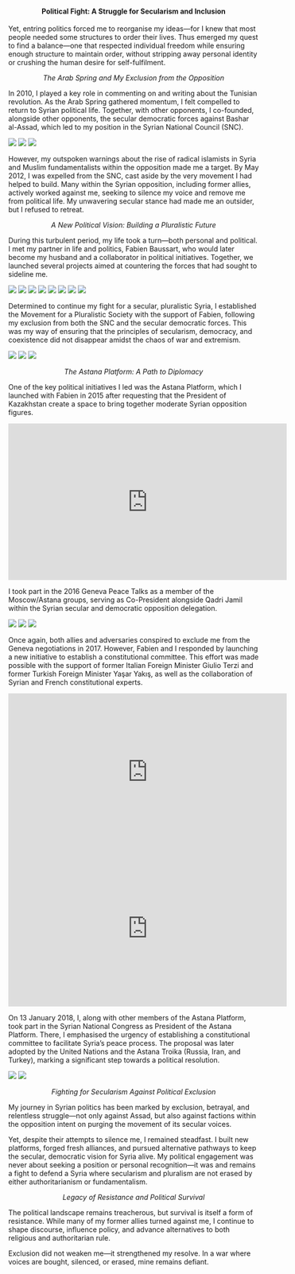<center><h4>Political Fight: A Struggle for Secularism and Inclusion</h4></center>

Yet, entring politics forced me to reorganise my ideas—for I knew that most people needed some structures to order their lives. Thus emerged my quest to find a balance—one that respected individual freedom while ensuring enough structure to maintain order, without stripping away personal identity or crushing the human desire for self-fulfilment.

<center><i>The Arab Spring and My Exclusion from the Opposition</i></center>

In 2010, I played a key role in commenting on and writing about the Tunisian revolution. As the Arab Spring gathered momentum, I felt compelled to return to Syrian political life. Together, with other opponents, I co-founded, alongside other opponents, the secular democratic forces against Bashar al-Assad, which led to my position in the Syrian National Council (SNC).

![](49.jpeg)
![](50.jpeg)
![](51.jpeg)

However, my outspoken warnings about the rise of radical islamists in Syria and Muslim fundamentalists within the opposition made me a target. By May 2012, I was expelled from the SNC, cast aside by the very movement I had helped to build. Many within the Syrian opposition, including former allies, actively worked against me, seeking to silence my voice and remove me from political life. My unwavering secular stance had made me an outsider, but I refused to retreat.

<center><i>A New Political Vision: Building a Pluralistic Future</i></center>

During this turbulent period, my life took a turn—both personal and political. I met my partner in life and politics, Fabien Baussart, who would later become my husband and a collaborator in political initiatives. Together, we launched several projects aimed at countering the forces that had sought to sideline me.

![](52.jpeg)
![](53.jpeg)
![](54.jpeg)
![](55.jpeg)
![](56.jpeg)
![](57.jpeg)
![](58.jpeg)
![](59.jpeg)

Determined to continue my fight for a secular, pluralistic Syria, I established the Movement for a Pluralistic Society with the support of Fabien, following my exclusion from both the SNC and the secular democratic forces. This was my way of ensuring that the principles of secularism, democracy, and coexistence did not disappear amidst the chaos of war and extremism.

![](60.jpeg)
![](61.jpeg)
![](62.jpeg)

<p></p>
<center><i>The Astana Platform: A Path to Diplomacy</i></center>

One of the key political initiatives I led was the Astana Platform, which I launched with Fabien in 2015 after requesting that the President of Kazakhstan create a space to bring together moderate Syrian opposition figures.

<center><iframe width="560" height="315" src="https://www.youtube.com/embed/XYN2H_2E5W4" frameborder="0" allowfullscreen></iframe></center>


I took part in the 2016 Geneva Peace Talks as a member of the Moscow/Astana groups, serving as Co-President alongside Qadri Jamil within the Syrian secular and democratic opposition delegation.

![](63.jpeg)
![](64.jpeg)
![](65.jpeg)

Once again, both allies and adversaries conspired to exclude me from the Geneva negotiations in 2017. However, Fabien and I responded by launching a new initiative to establish a constitutional committee. This effort was made possible with the support of former Italian Foreign Minister Giulio Terzi and former Turkish Foreign Minister Yaşar Yakış, as well as the collaboration of Syrian and French constitutional experts.

<center>
<iframe width="560" height="315" src="https://www.youtube.com/embed/_BDVw_0xXIo" frameborder="0" allowfullscreen></iframe>
<iframe width="560" height="315" src="https://www.youtube.com/embed/nIbriciFyRo" frameborder="0" allowfullscreen></iframe>
</center>


 
On 13 January 2018, I, along with other members of the Astana Platform, took part in the Syrian National Congress as President of the Astana Platform. There, I emphasised the urgency of establishing a constitutional committee to facilitate Syria’s peace process. The proposal was later adopted by the United Nations and the Astana Troika (Russia, Iran, and Turkey), marking a significant step towards a political resolution.

![](66.jpeg)
![](67.jpeg)

<p></p>
<center><i>Fighting for Secularism Against Political Exclusion</i></center>

My journey in Syrian politics has been marked by exclusion, betrayal, and relentless struggle—not only against Assad, but also against factions within the opposition intent on purging the movement of its secular voices.

Yet, despite their attempts to silence me, I remained steadfast. I built new platforms, forged fresh alliances, and pursued alternative pathways to keep the secular, democratic vision for Syria alive. My political engagement was never about seeking a position or personal recognition—it was and remains a fight to defend a Syria where secularism and pluralism are not erased by either authoritarianism or fundamentalism.

<center><i>Legacy of Resistance and Political Survival</i></center>

The political landscape remains treacherous, but survival is itself a form of resistance. While many of my former allies turned against me, I continue to shape discourse, influence policy, and advance alternatives to both religious and authoritarian rule.

Exclusion did not weaken me—it strengthened my resolve. In a war where voices are bought, silenced, or erased, mine remains defiant.

